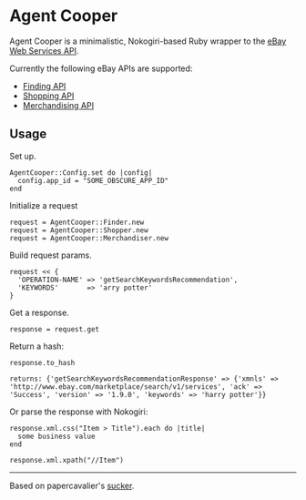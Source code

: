 Agent Cooper
======

Agent Cooper is a minimalistic, Nokogiri-based Ruby wrapper to the [eBay Web Services API](http://developer.ebay.com/).

Currently the following eBay APIs are supported:
  - [Finding API](http://developer.ebay.com/products/finding/)
  - [Shopping API](http://developer.ebay.com/products/shopping/)
  - [Merchandising API](http://developer.ebay.com/products/merchandising/)

Usage
-----
Set up.
    
    AgentCooper::Config.set do |config|
      config.app_id = "SOME_OBSCURE_APP_ID"
    end

Initialize a request
    
    request = AgentCooper::Finder.new
    request = AgentCooper::Shopper.new
    request = AgentCooper::Merchandiser.new

Build request params.

    request << {
      'OPERATION-NAME' => 'getSearchKeywordsRecommendation',
      'KEYWORDS'       => 'arry potter'
    }

Get a response.

    response = request.get

Return a hash:
    
    response.to_hash
   
    returns: {'getSearchKeywordsRecommendationResponse' => {'xmnls' => 'http://www.ebay.com/marketplace/search/v1/services', 'ack' => 'Success', 'version' => '1.9.0', 'keywords' => 'harry potter'}}


Or parse the response with Nokogiri:    

    response.xml.css("Item > Title").each do |title|
      some business value
    end

    response.xml.xpath("//Item")

----

Based on papercavalier's [sucker](http://github.com/papercavalier/sucker).
